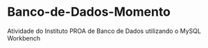 # Banco-de-Dados-Momento
Atividade do Instituto PROA de Banco de Dados utilizando o MySQL Workbench
